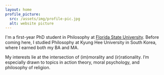 ```yaml
---
layout: home
profile_picture:
  src: /assets/img/profile-pic.jpg
  alt: website picture
---
```


<p>
  I'm a first-year PhD student in Philosophy at <a href="https://philosophy.fsu.edu/">Florida State University</a>. Before coming here, I studied Philosophy at Kyung Hee University in South Korea, where I earned both my BA and MA. 
</p>

<p>
  My interests lie at the intersection of (im)morality and (ir)rationality. I’m especially drawn to topics in action theory, moral psychology, and philosophy of religion.
</p>
